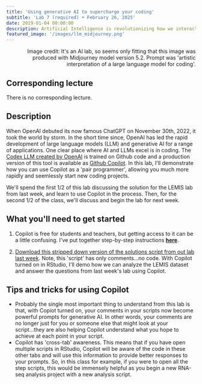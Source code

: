 ```yaml
---
title: 'Using generative AI to supercharge your coding'
subtitle: 'Lab 7 (required) • February 26, 2025'
date: 2019-01-04 00:00:00
description: Artificial Intelligence is revolutionizing how we interact with code.  In this lab, we'll review the solution for the last lab, but will use AI to guide us.  I'll demonstrate how you can use the AI 'pair programmer' called Github Copilot to much more rapidly and seemlessly start new coding projects.
featured_image: '/images/llm_midjourney.png'
---
```


<div style="text-align: right"> Image credit: It's an AI lab, so seems only fitting that this image was produced with Midjourney model version 5.2. Prompt was 'artistic interpretation of a large language model for coding'. </div>

## Corresponding lecture

There is no corresponding lecture.

## Description

When OpenAI debuted its now famous ChatGPT on November 30th, 2022, it took the world by storm.   In the short time since, OpenAI has led the rapid development of large language models (LLM) and generative AI for a range of applications.  One clear place where AI and LLMs excel is in coding.  The [Codex LLM created by OpenAI](https://arxiv.org/abs/2107.03374) is trained on Github code and a production version of this tool is available as [Github Copilot](https://github.com/features/copilot).  In this lab, I'll demonstrate how you can use Copilot as a 'pair programmer', allowing you much more rapidly and seemlessly start new coding projects.

We'll spend the first 1/2 of this lab discussing the solution for the LEMIS lab from last week, and learn to use Copilot in the process.  Then, for the second 1/2 of the class, we'll discuss and begin the lab for next week.

## What you'll need to get started

1. Copilot is free for students and teachers, but getting access to it can be a little confusing.  I've put together step-by-step instructions **[here](https://protocols.hostmicrobe.org/copilot)**.

2. [Download this stripped down version of the solutions script from out lab last week](https://DIYtranscriptomics.github.io/Code/files/LEMIS_copilot.R). Note, this 'script' has only comments...no code.  With Copilot turned on in RStudio, I'll demo how we can analyze the LEMIS dataset and answer the questions from last week's lab using Copilot.

## Tips and tricks for using Copilot

* Probably the single most important thing to understand from this lab is that, with Copiot turned on, your comments in your scripts now become powerful prompts for generative AI.  In other words, your comments are no longer just for you or someone else that might look at your script...they are also helping Copilot understand what you hope to achieve at each point in your script.
* Copilot has 'cross-tab' awareness.  This means that if you have open multiple scripts in RStudio, Copilot will be aware of the code in these other tabs and will use this information to provide better responses to your prompts.  So, in this class for example, if you were to open all the step scripts, this would be immensely helpful as you begin a new RNA-seq analysis project with a new analysis script.

